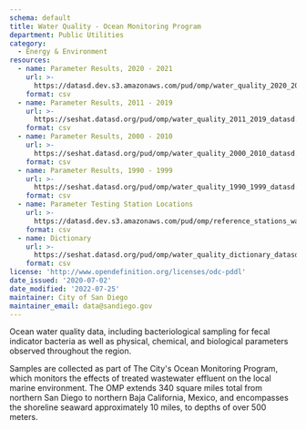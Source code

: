 ```yaml
---
schema: default
title: Water Quality - Ocean Monitoring Program
department: Public Utilities
category:
  - Energy & Environment
resources:
  - name: Parameter Results, 2020 - 2021
    url: >-
      https://datasd.dev.s3.amazonaws.com/pud/omp/water_quality_2020_2021_datasd.csv
    format: csv
  - name: Parameter Results, 2011 - 2019
    url: >-
      https://seshat.datasd.org/pud/omp/water_quality_2011_2019_datasd.csv
    format: csv
  - name: Parameter Results, 2000 - 2010
    url: >-
      https://seshat.datasd.org/pud/omp/water_quality_2000_2010_datasd.csv
    format: csv
  - name: Parameter Results, 1990 - 1999
    url: >-
      https://seshat.datasd.org/pud/omp/water_quality_1990_1999_datasd.csv
    format: csv
  - name: Parameter Testing Station Locations
    url: >-
      https://datasd.dev.s3.amazonaws.com/pud/omp/reference_stations_water_quality.csv
    format: csv
  - name: Dictionary
    url: >-
      https://seshat.datasd.org/pud/omp/water_quality_dictionary_datasd.csv
    format: csv
license: 'http://www.opendefinition.org/licenses/odc-pddl'
date_issued: '2020-07-02'
date_modified: '2022-07-25'
maintainer: City of San Diego
maintainer_email: data@sandiego.gov
---
```

Ocean water quality data, including bacteriological sampling for fecal indicator bacteria as well as physical, chemical, and biological parameters observed throughout the region.
<!--more-->
Samples are collected as part of The City's Ocean Monitoring Program, which monitors the effects of treated wastewater effluent on the local marine environment. The OMP extends 340 square miles total from northern San Diego to northern Baja California, Mexico, and encompasses the shoreline seaward approximately 10 miles, to depths of over 500 meters.
